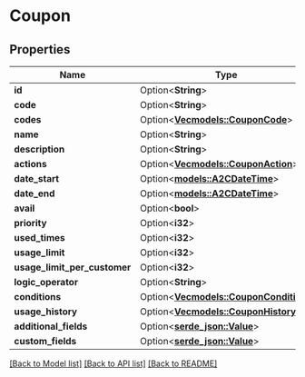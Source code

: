 # Coupon

## Properties

Name | Type | Description | Notes
------------ | ------------- | ------------- | -------------
**id** | Option<**String**> |  | [optional]
**code** | Option<**String**> |  | [optional]
**codes** | Option<[**Vec<models::CouponCode>**](Coupon_Code.md)> |  | [optional]
**name** | Option<**String**> |  | [optional]
**description** | Option<**String**> |  | [optional]
**actions** | Option<[**Vec<models::CouponAction>**](Coupon_Action.md)> |  | [optional]
**date_start** | Option<[**models::A2CDateTime**](A2CDateTime.md)> |  | [optional]
**date_end** | Option<[**models::A2CDateTime**](A2CDateTime.md)> |  | [optional]
**avail** | Option<**bool**> |  | [optional]
**priority** | Option<**i32**> |  | [optional]
**used_times** | Option<**i32**> |  | [optional]
**usage_limit** | Option<**i32**> |  | [optional]
**usage_limit_per_customer** | Option<**i32**> |  | [optional]
**logic_operator** | Option<**String**> |  | [optional]
**conditions** | Option<[**Vec<models::CouponCondition>**](Coupon_Condition.md)> |  | [optional]
**usage_history** | Option<[**Vec<models::CouponHistory>**](Coupon_History.md)> |  | [optional]
**additional_fields** | Option<[**serde_json::Value**](.md)> |  | [optional]
**custom_fields** | Option<[**serde_json::Value**](.md)> |  | [optional]

[[Back to Model list]](../README.md#documentation-for-models) [[Back to API list]](../README.md#documentation-for-api-endpoints) [[Back to README]](../README.md)



